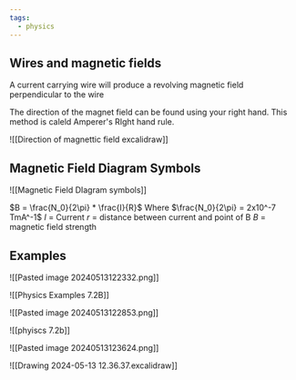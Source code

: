 ```yaml
---
tags:
  - physics
---
```

## Wires and magnetic fields
A current carrying wire will produce a revolving magnetic field perpendicular to the wire 

The direction of the magnet field can be found using your right hand. This method is caleld Amperer's RIght hand rule.  

![[Direction of magnettic field excalidraw]]
## Magnetic Field Diagram Symbols

![[Magnetic Field DIagram symbols]]

$B = \frac{N_0}{2\pi} * \frac{I}{R}$
Where $\frac{N_0}{2\pi} = 2x10^-7 TmA^-1$
$I$ = Current 
$r$ = distance between current and point of B 
$B$ = magnetic field strength


## Examples

![[Pasted image 20240513122332.png]]

![[Physics Examples 7.2B]]


![[Pasted image 20240513122853.png]]

![[phyiscs 7.2b]]


![[Pasted image 20240513123624.png]]

![[Drawing 2024-05-13 12.36.37.excalidraw]]